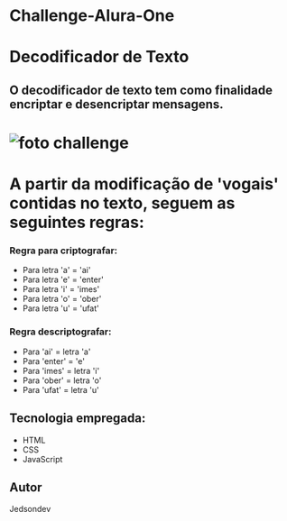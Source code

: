 # Challenge-Alura-One

# Decodificador de Texto
## O decodificador de texto tem como finalidade encriptar e desencriptar mensagens.

# ![foto challenge](https://github.com/user-attachments/assets/8204e467-ea43-4662-bbac-938163b12029)

# A partir da modificação de 'vogais' contidas no texto, seguem as seguintes regras:

### Regra para criptografar:
- Para letra 'a' = 'ai'
- Para letra 'e' = 'enter'
- Para letra 'i' = 'imes'
- Para letra 'o' = 'ober'
- Para letra 'u' = 'ufat'

### Regra descriptografar:
- Para 'ai' = letra 'a'
- Para 'enter' = 'e'
- Para 'imes' = letra 'i'
- Para 'ober' = letra 'o'
- Para 'ufat' = letra 'u'

## Tecnologia empregada:
- HTML
- CSS
- JavaScript

## Autor
Jedsondev
	
